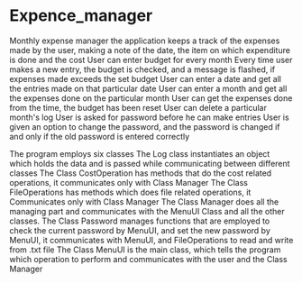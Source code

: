 # Expence_manager

 Monthly expense manager the application keeps a track of the expenses made by the user, making a note of the date, the item on which expenditure is done and the cost
 User can enter budget for every month
 Every time user makes a new entry, the budget is checked, and a message is flashed, if expenses made exceeds the set budget
 User can enter a date and get all the entries made on that particular date
 User can enter a month and get all the expenses done on the particular month
 User can get the expenses done from the time, the budget has been reset
 User can delete a particular month's log
 User is asked for password before he can make entries
 User is given an option to change the password, and the password is changed if and only if the old password is entered correctly


 The program employs six classes
 The Log class instantiates an object which holds the data and is passed while communicating between different classes
 The Class CostOperation has methods that do the cost related operations, it communicates only with Class Manager
 The Class FileOperations has methods which does file related operations, it Communicates only with Class Manager
 The Class Manager does all the managing part and communicates with the MenuUI Class and all the other classes.
 The Class Password manages functions that are employed to check the current password by MenuUI, and set the new password by MenuUI, it communicates with MenuUI, and FileOperations to read and write from .txt file
 The Class MenuUI is the main class, which tells the program which operation to perform and communicates with the user and the Class Manager


